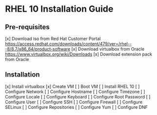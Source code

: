 # RHEL 10 Installation Guide

## Pre-requisites

[x] Download iso from Red Hat Customer Portal   <https://access.redhat.com/downloads/content/479/ver=/rhel---8/8.7/x86_64/product-software>
[x] Download virtualbox from Oracle     <https://www.virtualbox.org/wiki/Downloads>
[x] Download extension pack from Oracle

## Installation

[x] Install virtualbox
[x] Create VM
[ ] Boot VM
[ ] Install RHEL 10
[ ] Configure Network
[ ] Configure Hostname
[ ] Configure Timezone
[ ] Configure Locale
[ ] Configure Keyboard
[ ] Configure Root Password
[ ] Configure User
[ ] Configure SSH
[ ] Configure Firewall
[ ] Configure SELinux
[ ] Configure Repositories
[ ] Configure Yum
[ ] Configure DNF
